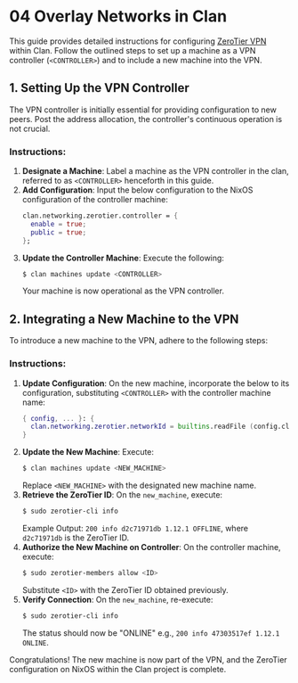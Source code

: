 # 04 Overlay Networks in Clan

This guide provides detailed instructions for configuring
[ZeroTier VPN](https://zerotier.com) within Clan. Follow the
outlined steps to set up a machine as a VPN controller (`<CONTROLLER>`) and to
include a new machine into the VPN.

## 1. Setting Up the VPN Controller

The VPN controller is initially essential for providing configuration to new
peers. Post the address allocation, the controller's continuous operation is not
crucial.

### Instructions:

1. **Designate a Machine**: Label a machine as the VPN controller in the clan,
   referred to as `<CONTROLLER>` henceforth in this guide.
2. **Add Configuration**: Input the below configuration to the NixOS
   configuration of the controller machine:
   ```nix
   clan.networking.zerotier.controller = {
     enable = true;
     public = true;
   };
   ```
3. **Update the Controller Machine**: Execute the following:
   ```bash
   $ clan machines update <CONTROLLER>
   ```
   Your machine is now operational as the VPN controller.

## 2. Integrating a New Machine to the VPN

To introduce a new machine to the VPN, adhere to the following steps:

### Instructions:

1. **Update Configuration**: On the new machine, incorporate the below to its
   configuration, substituting `<CONTROLLER>` with the controller machine name:
   ```nix
   { config, ... }: {
     clan.networking.zerotier.networkId = builtins.readFile (config.clanCore.clanDir + "/machines/<CONTROLLER>/facts/zerotier-network-id");
   }
   ```
2. **Update the New Machine**: Execute:
   ```bash
   $ clan machines update <NEW_MACHINE>
   ```
   Replace `<NEW_MACHINE>` with the designated new machine name.
3. **Retrieve the ZeroTier ID**: On the `new_machine`, execute:
   ```bash
   $ sudo zerotier-cli info
   ```
   Example Output: `200 info d2c71971db 1.12.1 OFFLINE`, where `d2c71971db` is
   the ZeroTier ID.
4. **Authorize the New Machine on Controller**: On the controller machine,
   execute:
   ```bash
   $ sudo zerotier-members allow <ID>
   ```
   Substitute `<ID>` with the ZeroTier ID obtained previously.
5. **Verify Connection**: On the `new_machine`, re-execute:
   ```bash
   $ sudo zerotier-cli info
   ```
   The status should now be "ONLINE" e.g., `200 info 47303517ef 1.12.1 ONLINE`.

Congratulations! The new machine is now part of the VPN, and the ZeroTier
configuration on NixOS within the Clan project is complete.
